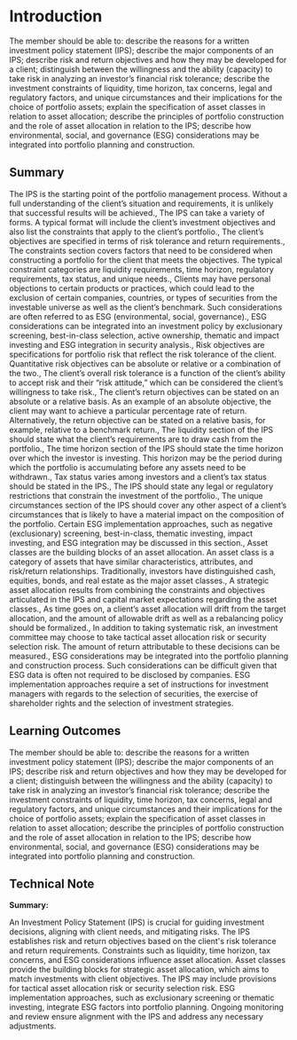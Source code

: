 # Introduction

The member should be able to: describe the reasons for a written investment policy statement (IPS); describe the major components of an IPS; describe risk and return objectives and how they may be developed for a client; distinguish between the willingness and the ability (capacity) to take risk in analyzing an investor’s financial risk tolerance; describe the investment constraints of liquidity, time horizon, tax concerns, legal and regulatory factors, and unique circumstances and their implications for the choice of portfolio assets; explain the specification of asset classes in relation to asset allocation; describe the principles of portfolio construction and the role of asset allocation in relation to the IPS; describe how environmental, social, and governance (ESG) considerations may be integrated into portfolio planning and construction.

## Summary

The IPS is the starting point of the portfolio management process. Without a full understanding of the client’s situation and requirements, it is unlikely that successful results will be achieved., The IPS can take a variety of forms. A typical format will include the client’s investment objectives and also list the constraints that apply to the client’s portfolio., The client’s objectives are specified in terms of risk tolerance and return requirements., The constraints section covers factors that need to be considered when constructing a portfolio for the client that meets the objectives. The typical constraint categories are liquidity requirements, time horizon, regulatory requirements, tax status, and unique needs., Clients may have personal objections to certain products or practices, which could lead to the exclusion of certain companies, countries, or types of securities from the investable universe as well as the client’s benchmark. Such considerations are often referred to as ESG (environmental, social, governance)., ESG considerations can be integrated into an investment policy by exclusionary screening, best-in-class selection, active ownership, thematic and impact investing and ESG integration in security analysis., Risk objectives are specifications for portfolio risk that reflect the risk tolerance of the client. Quantitative risk objectives can be absolute or relative or a combination of the two., The client’s overall risk tolerance is a function of the client’s ability to accept risk and their “risk attitude,” which can be considered the client’s willingness to take risk., The client’s return objectives can be stated on an absolute or a relative basis. As an example of an absolute objective, the client may want to achieve a particular percentage rate of return. Alternatively, the return objective can be stated on a relative basis, for example, relative to a benchmark return., The liquidity section of the IPS should state what the client’s requirements are to draw cash from the portfolio., The time horizon section of the IPS should state the time horizon over which the investor is investing. This horizon may be the period during which the portfolio is accumulating before any assets need to be withdrawn., Tax status varies among investors and a client’s tax status should be stated in the IPS., The IPS should state any legal or regulatory restrictions that constrain the investment of the portfolio., The unique circumstances section of the IPS should cover any other aspect of a client’s circumstances that is likely to have a material impact on the composition of the portfolio. Certain ESG implementation approaches, such as negative (exclusionary) screening, best-in-class, thematic investing, impact investing, and ESG integration may be discussed in this section., Asset classes are the building blocks of an asset allocation. An asset class is a category of assets that have similar characteristics, attributes, and risk/return relationships. Traditionally, investors have distinguished cash, equities, bonds, and real estate as the major asset classes., A strategic asset allocation results from combining the constraints and objectives articulated in the IPS and capital market expectations regarding the asset classes., As time goes on, a client’s asset allocation will drift from the target allocation, and the amount of allowable drift as well as a rebalancing policy should be formalized., In addition to taking systematic risk, an investment committee may choose to take tactical asset allocation risk or security selection risk. The amount of return attributable to these decisions can be measured., ESG considerations may be integrated into the portfolio planning and construction process. Such considerations can be difficult given that ESG data is often not required to be disclosed by companies. ESG implementation approaches require a set of instructions for investment managers with regards to the selection of securities, the exercise of shareholder rights and the selection of investment strategies.

## Learning Outcomes

The member should be able to: describe the reasons for a written investment policy statement (IPS); describe the major components of an IPS; describe risk and return objectives and how they may be developed for a client; distinguish between the willingness and the ability (capacity) to take risk in analyzing an investor’s financial risk tolerance; describe the investment constraints of liquidity, time horizon, tax concerns, legal and regulatory factors, and unique circumstances and their implications for the choice of portfolio assets; explain the specification of asset classes in relation to asset allocation; describe the principles of portfolio construction and the role of asset allocation in relation to the IPS; describe how environmental, social, and governance (ESG) considerations may be integrated into portfolio planning and construction.

## Technical Note

**Summary:**

An Investment Policy Statement (IPS) is crucial for guiding investment decisions, aligning with client needs, and mitigating risks. The IPS establishes risk and return objectives based on the client's risk tolerance and return requirements. Constraints such as liquidity, time horizon, tax concerns, and ESG considerations influence asset allocation. Asset classes provide the building blocks for strategic asset allocation, which aims to match investments with client objectives. The IPS may include provisions for tactical asset allocation risk or security selection risk. ESG implementation approaches, such as exclusionary screening or thematic investing, integrate ESG factors into portfolio planning. Ongoing monitoring and review ensure alignment with the IPS and address any necessary adjustments.